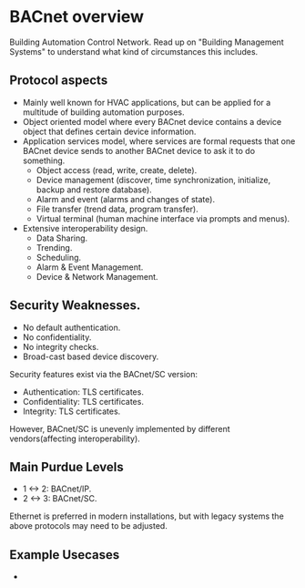 # BACnet overview
Building Automation Control Network. Read up on "Building Management Systems" to understand what kind of circumstances this includes.

## Protocol aspects
- Mainly well known for HVAC applications, but can be applied for a multitude of building automation purposes.
- Object oriented model where every BACnet device contains a device object that defines certain device information.
- Application services model, where services are formal requests that one BACnet device sends to another BACnet device to ask it to do something.
  - Object access (read, write, create, delete).
  - Device management (discover, time synchronization, initialize, backup and restore database).
  - Alarm and event (alarms and changes of state).
  - File transfer (trend data, program transfer).
  - Virtual terminal (human machine interface via prompts and menus).
- Extensive interoperability design.
  - Data Sharing.
  - Trending.
  - Scheduling.
  - Alarm & Event Management.
  - Device & Network Management.

## Security Weaknesses.
- No default authentication.
- No confidentiality.
- No integrity checks.
- Broad-cast based device discovery.

Security features exist via the BACnet/SC version:
- Authentication: TLS certificates.
- Confidentiality: TLS certificates.
- Integrity: TLS certificates.

However, BACnet/SC is unevenly implemented by different vendors(affecting interoperability).

## Main Purdue Levels
- 1 <-> 2: BACnet/IP.
- 2 <-> 3: BACnet/SC.

Ethernet is preferred in modern installations, but with legacy systems the above protocols may need to be adjusted.

## Example Usecases
- 
